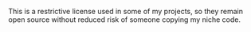 This is a restrictive license used in some of my projects, so they remain open source without reduced risk of someone copying my niche code.
